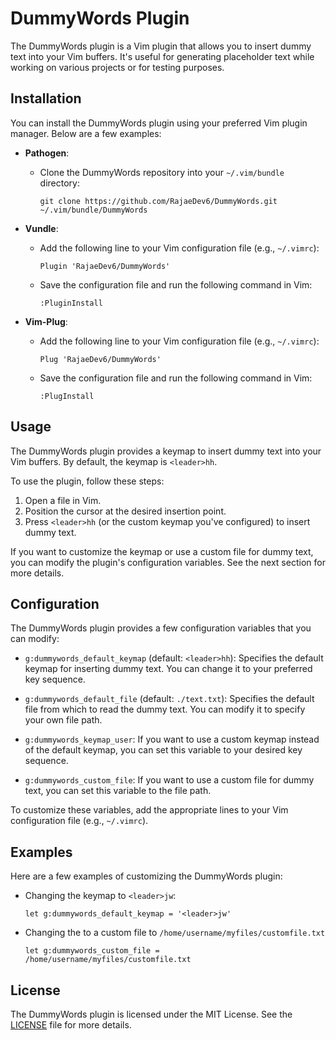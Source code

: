 # DummyWords Plugin

The DummyWords plugin is a Vim plugin that allows you to insert dummy text into your Vim buffers. It's useful for generating placeholder text while working on various projects or for testing purposes.

## Installation

You can install the DummyWords plugin using your preferred Vim plugin manager. Below are a few examples:

- **Pathogen**:
  - Clone the DummyWords repository into your `~/.vim/bundle` directory:
    ```
    git clone https://github.com/RajaeDev6/DummyWords.git ~/.vim/bundle/DummyWords
    ```

- **Vundle**:
  - Add the following line to your Vim configuration file (e.g., `~/.vimrc`):
    ```vim
    Plugin 'RajaeDev6/DummyWords'
    ```
  - Save the configuration file and run the following command in Vim:
    ```
    :PluginInstall
    ```

- **Vim-Plug**:
  - Add the following line to your Vim configuration file (e.g., `~/.vimrc`):
    ```vim
    Plug 'RajaeDev6/DummyWords'
    ```
  - Save the configuration file and run the following command in Vim:
    ```
    :PlugInstall
    ```

## Usage

The DummyWords plugin provides a keymap to insert dummy text into your Vim buffers. By default, the keymap is `<leader>hh`.

To use the plugin, follow these steps:

1. Open a file in Vim.
2. Position the cursor at the desired insertion point.
3. Press `<leader>hh` (or the custom keymap you've configured) to insert dummy text.

If you want to customize the keymap or use a custom file for dummy text, you can modify the plugin's configuration variables. See the next section for more details.

## Configuration

The DummyWords plugin provides a few configuration variables that you can modify:

- `g:dummywords_default_keymap` (default: `<leader>hh`): Specifies the default keymap for inserting dummy text. You can change it to your preferred key sequence.

- `g:dummywords_default_file` (default: `./text.txt`): Specifies the default file from which to read the dummy text. You can modify it to specify your own file path.

- `g:dummywords_keymap_user`: If you want to use a custom keymap instead of the default keymap, you can set this variable to your desired key sequence.

- `g:dummywords_custom_file`: If you want to use a custom file for dummy text, you can set this variable to the file path.

To customize these variables, add the appropriate lines to your Vim configuration file (e.g., `~/.vimrc`).

## Examples

Here are a few examples of customizing the DummyWords plugin:

- Changing the keymap to `<leader>jw`:
  ```vim
  let g:dummywords_default_keymap = '<leader>jw'
    ```

- Changing the to a custom file to `/home/username/myfiles/customfile.txt`
    ```Vim
    let g:dummywords_custom_file = /home/username/myfiles/customfile.txt
    ```

## License

The DummyWords plugin is licensed under the MIT License. See the [LICENSE](./LICENSE) file for more details.
